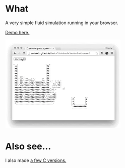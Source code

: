 # What

A very simple fluid simulation running in your browser.

[Demo here.](http://davidedc.github.io/Basic-fluid-simulation-in-the-browser/)

![demo animation](https://raw.githubusercontent.com/davidedc/Basic-fluid-simulation-in-the-browser/master/readme-images/demo.gif)

# Also see...

I also made [a few C versions.](https://github.com/davidedc/Ascii-fluid-simulation-deobfuscated)
